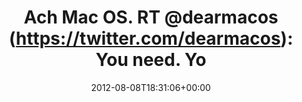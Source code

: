 ---
retweeted: false
source: <a href="http://itunes.apple.com/us/app/twitter/id409789998?mt=12" rel="nofollow">Twitter
  for Mac</a>
entities:
  hashtags: []
  symbols: []
  user_mentions:
  - name: dearmacos
    screen_name: dearmacos
    indices:
    - '15'
    - '25'
    id_str: '729162296'
    id: '729162296'
  urls:
  - url: http://t.co/PVWO691u
    expanded_url: http://tmblr.co/Z2d2guR08Vut
    display_url: tmblr.co/Z2d2guR08Vut
    indices:
    - '56'
    - '76'
display_text_range:
- '0'
- '76'
favorite_count: '0'
id_str: '233269117384290304'
truncated: false
retweet_count: '0'
id: '233269117384290304'
possibly_sensitive: false
created_at: Wed Aug 08 18:31:06 +0000 2012
favorited: false
full_text: 'Ach Mac OS. RT [@dearmacos](https://twitter.com/dearmacos): You need.
  You need to. Crop.'
lang: en
quote_url: http://tmblr.co/Z2d2guR08Vut
tags:
- pesos/twitter
date: '2012-08-08T18:31:06+00:00'
src: https://twitter.com/bascht/status/233269117384290304
original_url: https://twitter.com/bascht/status/233269117384290304
type: twitter_tweet
text: 'Ach Mac OS. RT [@dearmacos](https://twitter.com/dearmacos): You need. You need
  to. Crop.'
title: 'Ach Mac OS. RT @dearmacos (https://twitter.com/dearmacos): You need. Yo'

---